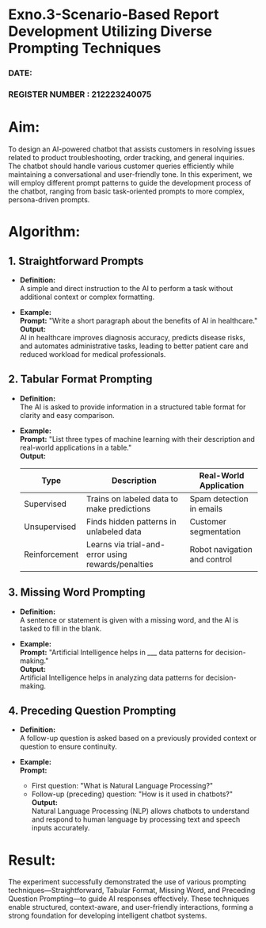 # Exno.3-Scenario-Based Report Development Utilizing Diverse Prompting Techniques
### DATE:                                                                            
### REGISTER NUMBER : 212223240075
# Aim: 
To design an AI-powered chatbot that assists customers in resolving issues related to product troubleshooting, order tracking, and general inquiries. The chatbot should handle various customer queries efficiently while maintaining a conversational and user-friendly tone. In this experiment, we will employ different prompt patterns to guide the development process of the chatbot, ranging from basic task-oriented prompts to more complex, persona-driven prompts.
# Algorithm:

## 1. Straightforward Prompts
- **Definition:**  
  A simple and direct instruction to the AI to perform a task without additional context or complex formatting.

- **Example:**  
  **Prompt:** "Write a short paragraph about the benefits of AI in healthcare."  
  **Output:**  
  AI in healthcare improves diagnosis accuracy, predicts disease risks, and automates administrative tasks, leading to better patient care and reduced workload for medical professionals.


## 2. Tabular Format Prompting
- **Definition:**  
  The AI is asked to provide information in a structured table format for clarity and easy comparison.

- **Example:**  
  **Prompt:** "List three types of machine learning with their description and real-world applications in a table."  
  **Output:**  

  | Type           | Description                                         | Real-World Application       |
  |----------------|-----------------------------------------------------|------------------------------|
  | Supervised     | Trains on labeled data to make predictions          | Spam detection in emails     |
  | Unsupervised   | Finds hidden patterns in unlabeled data             | Customer segmentation        |
  | Reinforcement  | Learns via trial-and-error using rewards/penalties  | Robot navigation and control |

## 3. Missing Word Prompting
- **Definition:**  
  A sentence or statement is given with a missing word, and the AI is tasked to fill in the blank.

- **Example:**  
  **Prompt:** "Artificial Intelligence helps in ___ data patterns for decision-making."  
  **Output:**  
  Artificial Intelligence helps in analyzing data patterns for decision-making.
  
## 4. Preceding Question Prompting
- **Definition:**  
  A follow-up question is asked based on a previously provided context or question to ensure continuity.

- **Example:**  
  **Prompt:**  
  - First question: "What is Natural Language Processing?"  
  - Follow-up (preceding) question: "How is it used in chatbots?"  
  **Output:**  
  Natural Language Processing (NLP) allows chatbots to understand and respond to human language by processing text and speech inputs accurately.



# Result:
The experiment successfully demonstrated the use of various prompting techniques—Straightforward, Tabular Format, Missing Word, and Preceding Question Prompting—to guide AI responses effectively. These techniques enable structured, context-aware, and user-friendly interactions, forming a strong foundation for developing intelligent chatbot systems.

